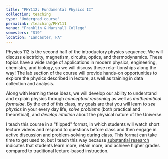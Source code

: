 ```yaml
---
title: "PHY112: Fundamental Physics II"
collection: teaching
type: "Undergrad course"
permalink: /teaching/PHY111
venue: "Franklin & Marshall College"
semesters: "S19"
location: "Lancaster, PA"
---
```


Physics 112 is the second half of the introductory physics sequence. We will discuss electricity, magnetism, circuits, optics, and thermodynamics. These topics have a wide range of applications in modern physics, engineering, chemistry, and biology, so we will discuss these rela- tionships along the way! The lab section of the course will provide hands-on opportunities to explore the physics described in lecture, as well as training in data collection and analysis.

Along with learning these ideas, we will develop our ability to understand and explain physics through *conceptual reasoning* as well as *mathematical formulae*. By the end of this class, my goals are that you will learn to *see physics* in your every day life, *solve problems* (both practical and theoretical), and *develop intuition* about the physical nature of the Universe.

I teach this course in a "flipped" format, in which students will watch short lecture videos and respond to questions before class and then engage in active discussion and problem-solving during class. This format can take time to get used to, but I teach this way because [substantial research](https://www.harvardmagazine.com/2012/03/twilight-of-the-lecture) indicates that students learn more, retain more, and achieve higher grades compared to traditional lecture-based instruction.
